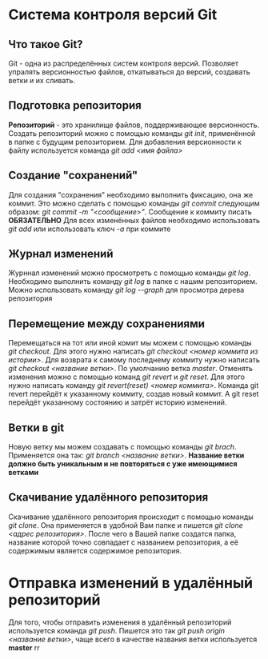 # Система контроля версий Git

## Что такое Git?
Git - одна из распределённых систем контроля версий. Позволяет упралять версионностью файлов, откатываться до версий, создавать ветки и их сливать.

## Подготовка репозитория
**Репозиторий** - это хранилище файлов, поддерживающее версионность. 
Создать репозиторий можно с помощью команды *git init*, применённой в папке с будущим репозиторием.
Для добавления версионности к файлу используется команда *git add <имя файла>*

## Создание "сохранений"
Для создания "сохранения" необходимо выполнить фиксацию, она же коммит. Это можно сделать с помощью команды *git commit* следующим образом: *git commit -m "<сообщение>"*. Сообщение к коммиту писать **ОБЯЗАТЕЛЬНО**
Для всех изменённых файлов необходимо использовать *git add* или использовать ключ *-a* при коммите

## Журнал изменений
Журннал изменений можно просмотреть с помощью команды *git log*. Необходимо выполнить команду *git log* в папке с нашим репозиторием. Можно использовать команду *git log --graph* для просмотра дерева репозитория

## Перемещение между сохранениями
Перемещаться на тот или иной комит мы можем с помощью команды *git checkout*. Для этого нужно написать *git checkout <номер коммита из истории>*. Для возврата к самому последнему коммиту нужно написать *git checkout <название ветки>*. По умолчанию ветка *master*.
Отменять изменения можно с помощью команд *git revert* и *git reset*. Для этого нужно написать команду *git revert(reset) <номер коммита>*. Команда git revert перейдёт к указанному коммиту, создав новый коммит. А git reset перейдёт указанному состоянию и затрёт историю изменений.

## Ветки в git
Новую ветку мы можем создавать с помощью команды *git brach*. Применяется она так: *git branch <название ветки>*. **Название ветки должно быть уникальным и не повторяться с уже имеющимися ветками**


## Скачивание удалённого репозитория
Скачивание удалённого репозитория происходит с помощью команды *git clone*. Она применяется в удобной Вам папке и пишется *git clone <адрес репозитория>*. После чего в Вашей папке создатся папка, название которой точно совпадает с названием репозитория, а её содержимым является содержимое репозитория.

# Отправка изменений в удалённый репозиторий

Для того, чтобы отправить изменения в удалённый репозиторий используется команда *git push*. Пишется это так *git push origin <название ветки>*, чаще всего в качестве названия ветки используется **master**
rr